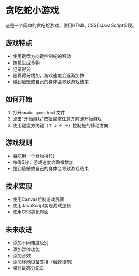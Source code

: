 # 贪吃蛇小游戏

这是一个简单的贪吃蛇游戏，使用HTML, CSS和JavaScript实现。

## 游戏特点

- 使用键盘方向键控制蛇的移动
- 随机生成食物
- 记录得分
- 随着得分增加，游戏速度会逐渐加快
- 碰到墙壁或自己的身体会导致游戏结束

## 如何开始

1. 打开`snake_game.html`文件
2. 点击"开始游戏"按钮或按任意方向键开始游戏
3. 使用键盘方向键（↑ ↓ ← →）控制蛇的移动方向

## 游戏规则

- 每吃到一个食物得1分
- 每得5分，游戏速度会略微增加
- 撞到墙壁或自己的身体会导致游戏结束

## 技术实现

- 使用Canvas绘制游戏界面
- 使用JavaScript实现游戏逻辑
- 使用CSS美化界面

## 未来改进

- 添加不同难度级别
- 添加暂停功能
- 添加音效
- 添加移动设备支持（触摸控制）
- 保存最高分记录